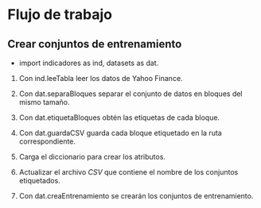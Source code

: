 # Flujo de trabajo

## Crear conjuntos de entrenamiento

+ import indicadores as ind, datasets as dat.

1. Con ind.leeTabla leer los datos de Yahoo Finance.

2. Con dat.separaBloques separar el conjunto de datos en bloques del mismo tamaño.

3. Con dat.etiquetaBloques obtén las etiquetas de cada bloque.

4. Con dat.guardaCSV guarda cada bloque etiquetado en la ruta correspondiente.

5. Carga el diccionario para crear los atributos.

6. Actualizar el archivo *CSV* que contiene el nombre de los conjuntos etiquetados.

7. Con dat.creaEntrenamiento se crearán los conjuntos de entrenamiento.
